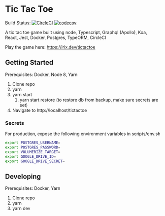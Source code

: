 # Tic Tac Toe

Build Status: [![CircleCI](https://circleci.com/gh/mattcroberts/tic-tac-toe/tree/master.svg?style=svg)](https://circleci.com/gh/mattcroberts/tic-tac-toe/tree/master) [![codecov](https://codecov.io/gh/mattcroberts/tic-tac-toe/branch/master/graph/badge.svg)](https://codecov.io/gh/mattcroberts/tic-tac-toe)

A tic tac toe game built using node, Typescript, Graphql (Apollo), Koa, React, Jest, Docker, Postgres, TypeORM, CircleCI

Play the game here: https://irix.dev/tictactoe

## Getting Started

Prerequisites: Docker, Node 8, Yarn

1. Clone repo
2. yarn
3. yarn start
   1. yarn start restore (to restore db from backup, make sure secrets are set)
4. Navigate to http://localhost/tictactoe

### Secrets

For production, expose the following environment variables in scripts/env.sh

```bash
export POSTGRES_USERNAME=
export POSTGRES_PASSWORD=
export VOLUMERIZE_TARGET=
export GOOGLE_DRIVE_ID=
export GOOGLE_DRIVE_SECRET=
```

## Developing

Prerequisites: Docker, Yarn

1. Clone repo
2. yarn
3. yarn dev
